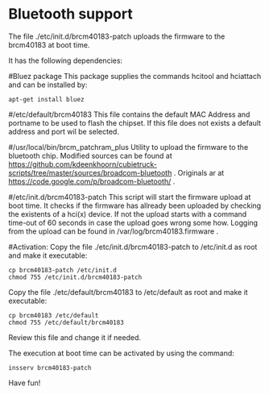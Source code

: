 Bluetooth support
=================

The file ./etc/init.d/brcm40183-patch uploads the firmware to the brcm40183 at boot time.

It has the following dependencies:

#Bluez package
This package supplies the commands hcitool and hciattach and can be installed by:

	apt-get install bluez

#/etc/default/brcm40183
This file contains the default MAC Address and portname to be used to flash the chipset.
If this file does not exists a default address and port wil be selected. 

#/usr/local/bin/brcm_patchram_plus
Utility to upload the firmware to the bluetooth chip.
Modified sources can be found at https://github.com/kdeenkhoorn/cubietruck-scripts/tree/master/sources/broadcom-bluetooth .
Originals ar at https://code.google.com/p/broadcom-bluetooth/ .

#/etc/init.d/brcm40183-patch
This script will start the firmware upload at boot time.
It checks if the firmware has allready been uploaded by checking the existents of a hci(x) device.
If not the upload starts with a command time-out of 60 seconds in case the upload goes wrong some how.
Logging from the upload can be found in /var/log/brcm40183.firmware .


#Activation:
Copy the file ./etc/init.d/brcm40183-patch to /etc/init.d as root and make it executable:

	cp brcm40183-patch /etc/init.d
	chmod 755 /etc/init.d/brcm40183-patch

Copy the file ./etc/default/brcm40183 to /etc/default as root and make it executable:

	cp brcm40183 /etc/default
	chmod 755 /etc/default/brcm40183

Review this file and change it if needed.

The execution at boot time can be activated by using the command:

	insserv brcm40183-patch

Have fun! 
